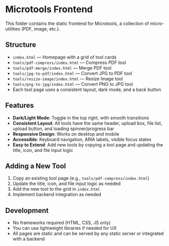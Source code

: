 # Microtools Frontend

This folder contains the static frontend for Microtools, a collection of micro-utilities (PDF, image, etc.).

## Structure

- `index.html` — Homepage with a grid of tool cards
- `tools/pdf-compress/index.html` — Compress PDF tool
- `tools/pdf-merge/index.html` — Merge PDF tool
- `tools/jpg-to-pdf/index.html` — Convert JPG to PDF tool
- `tools/resize-image/index.html` — Resize Image tool
- `tools/png-to-jpg/index.html` — Convert PNG to JPG tool
- Each tool page uses a consistent layout, dark mode, and a back button

## Features

- **Dark/Light Mode**: Toggle in the top right, with smooth transitions
- **Consistent Layout**: All tools have the same header, upload box, file list, upload button, and loading spinner/progress bar
- **Responsive Design**: Works on desktop and mobile
- **Accessible**: Keyboard navigation, ARIA labels, visible focus states
- **Easy to Extend**: Add new tools by copying a tool page and updating the title, icon, and file input logic

## Adding a New Tool

1. Copy an existing tool page (e.g., `tools/pdf-compress/index.html`)
2. Update the title, icon, and file input logic as needed
3. Add the new tool to the grid in `index.html`
4. Implement backend integration as needed

## Development

- No frameworks required (HTML, CSS, JS only)
- You can use lightweight libraries if needed for UX
- All pages are static and can be served by any static server or integrated with a backend
